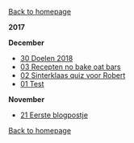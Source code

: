 [Back to homepage](https://bartfennema.github.io/)

**2017**

**December**
- [30 Doelen 2018](https://bartfennema.github.io/posts/20171230.html)
- [03 Recepten no bake oat bars](https://bartfennema.github.io/posts/20171203.html)
- [02 Sinterklaas quiz voor Robert](https://bartfennema.github.io/posts/20171202.html)
- [01 Test](https://bartfennema.github.io/posts/20171201.html)

**November**
- [21 Eerste blogpostje](https://bartfennema.github.io/posts/20171121.html)

[Back to homepage](https://bartfennema.github.io/)
